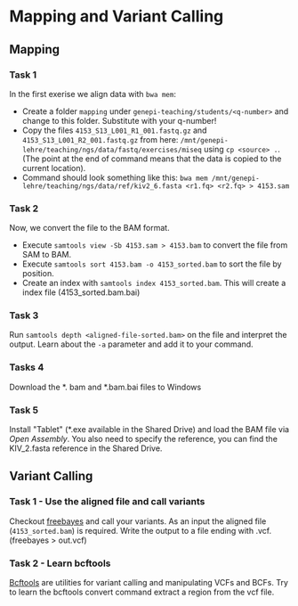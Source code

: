 # Mapping and Variant Calling
## Mapping

### Task 1
In the first exerise we align data with `bwa mem`:
* Create a folder `mapping` under `genepi-teaching/students/<q-number>` and change to this folder. Substitute <q-number> with your q-number!
* Copy the files `4153_S13_L001_R1_001.fastq.gz` and `4153_S13_L001_R2_001.fastq.gz` from here: `/mnt/genepi-lehre/teaching/ngs/data/fastq/exercises/miseq` using `cp <source> .`. (The point at the end of command means that the data is copied to the current location). 
* Command should look something like this:
`bwa mem /mnt/genepi-lehre/teaching/ngs/data/ref/kiv2_6.fasta <r1.fq> <r2.fq> > 4153.sam`

### Task 2 
Now, we convert the file to the BAM format.
* Execute `samtools view -Sb 4153.sam > 4153.bam` to convert the file from SAM to BAM. 
* Execute `samtools sort 4153.bam -o 4153_sorted.bam` to sort the file by position. 
* Create an index with `samtools index 4153_sorted.bam`. This will create a index file (4153_sorted.bam.bai)
 
### Task 3 
Run `samtools depth <aligned-file-sorted.bam>` on the file and interpret the output. Learn about the `-a` parameter and add it to your command. 

### Tasks 4
Download the *. bam and *.bam.bai files to Windows

### Task 5
Install "Tablet" (*.exe available in the Shared Drive) and load the BAM file via *Open Assembly*. You also need to specify the reference, you can find the KIV_2.fasta reference in the Shared Drive.   
 
## Variant Calling

### Task 1 - Use the aligned file and call variants
Checkout [freebayes](https://github.com/ekg/freebayes#usage) and call your variants. As an input the aligned file (`4153_sorted.bam`) is required. Write the output to a file ending with .vcf. (freebayes <ref> <bam> > out.vcf)

### Task 2 - Learn bcftools
[Bcftools](https://samtools.github.io/bcftools/bcftools.html) are utilities for variant calling and manipulating VCFs and BCFs. Try to learn the bcftools convert command extract a region from the vcf file. 

